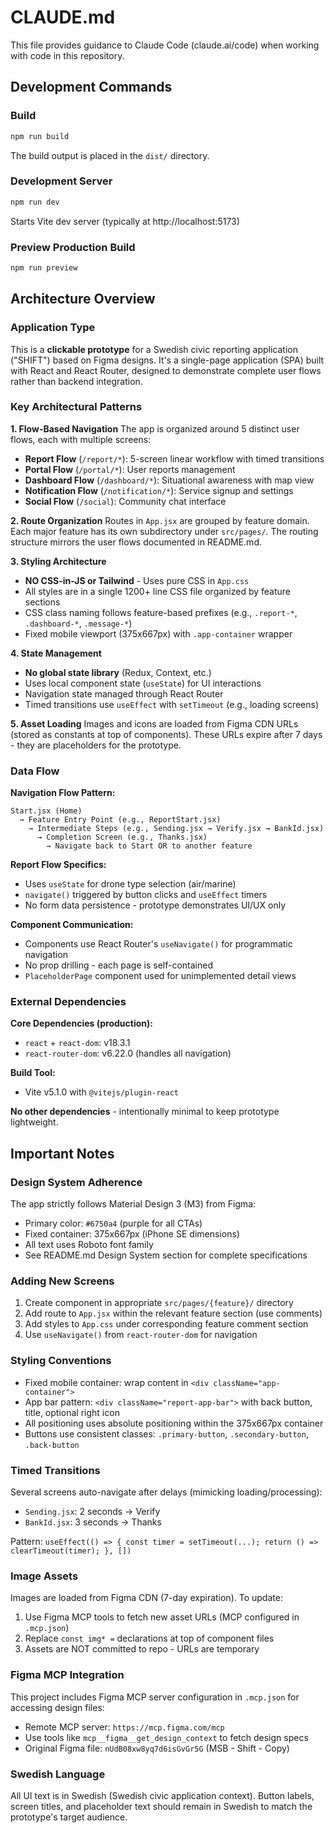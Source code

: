 # CLAUDE.md

This file provides guidance to Claude Code (claude.ai/code) when working with code in this repository.

## Development Commands

### Build
```bash
npm run build
```
The build output is placed in the `dist/` directory.

### Development Server
```bash
npm run dev
```
Starts Vite dev server (typically at http://localhost:5173)

### Preview Production Build
```bash
npm run preview
```

## Architecture Overview

### Application Type
This is a **clickable prototype** for a Swedish civic reporting application ("SHIFT") based on Figma designs. It's a single-page application (SPA) built with React and React Router, designed to demonstrate complete user flows rather than backend integration.

### Key Architectural Patterns

**1. Flow-Based Navigation**
The app is organized around 5 distinct user flows, each with multiple screens:
- **Report Flow** (`/report/*`): 5-screen linear workflow with timed transitions
- **Portal Flow** (`/portal/*`): User reports management
- **Dashboard Flow** (`/dashboard/*`): Situational awareness with map view
- **Notification Flow** (`/notification/*`): Service signup and settings
- **Social Flow** (`/social`): Community chat interface

**2. Route Organization**
Routes in `App.jsx` are grouped by feature domain. Each major feature has its own subdirectory under `src/pages/`. The routing structure mirrors the user flows documented in README.md.

**3. Styling Architecture**
- **NO CSS-in-JS or Tailwind** - Uses pure CSS in `App.css`
- All styles are in a single 1200+ line CSS file organized by feature sections
- CSS class naming follows feature-based prefixes (e.g., `.report-*`, `.dashboard-*`, `.message-*`)
- Fixed mobile viewport (375x667px) with `.app-container` wrapper

**4. State Management**
- **No global state library** (Redux, Context, etc.)
- Uses local component state (`useState`) for UI interactions
- Navigation state managed through React Router
- Timed transitions use `useEffect` with `setTimeout` (e.g., loading screens)

**5. Asset Loading**
Images and icons are loaded from Figma CDN URLs (stored as constants at top of components). These URLs expire after 7 days - they are placeholders for the prototype.

### Data Flow

**Navigation Flow Pattern:**
```
Start.jsx (Home)
  → Feature Entry Point (e.g., ReportStart.jsx)
    → Intermediate Steps (e.g., Sending.jsx → Verify.jsx → BankId.jsx)
      → Completion Screen (e.g., Thanks.jsx)
        → Navigate back to Start OR to another feature
```

**Report Flow Specifics:**
- Uses `useState` for drone type selection (air/marine)
- `navigate()` triggered by button clicks and `useEffect` timers
- No form data persistence - prototype demonstrates UI/UX only

**Component Communication:**
- Components use React Router's `useNavigate()` for programmatic navigation
- No prop drilling - each page is self-contained
- `PlaceholderPage` component used for unimplemented detail views

### External Dependencies

**Core Dependencies (production):**
- `react` + `react-dom`: v18.3.1
- `react-router-dom`: v6.22.0 (handles all navigation)

**Build Tool:**
- Vite v5.1.0 with `@vitejs/plugin-react`

**No other dependencies** - intentionally minimal to keep prototype lightweight.

## Important Notes

### Design System Adherence
The app strictly follows Material Design 3 (M3) from Figma:
- Primary color: `#6750a4` (purple for all CTAs)
- Fixed container: 375x667px (iPhone SE dimensions)
- All text uses Roboto font family
- See README.md Design System section for complete specifications

### Adding New Screens
1. Create component in appropriate `src/pages/{feature}/` directory
2. Add route to `App.jsx` within the relevant feature section (use comments)
3. Add styles to `App.css` under corresponding feature comment section
4. Use `useNavigate()` from `react-router-dom` for navigation

### Styling Conventions
- Fixed mobile container: wrap content in `<div className="app-container">`
- App bar pattern: `<div className="report-app-bar">` with back button, title, optional right icon
- All positioning uses absolute positioning within the 375x667px container
- Buttons use consistent classes: `.primary-button`, `.secondary-button`, `.back-button`

### Timed Transitions
Several screens auto-navigate after delays (mimicking loading/processing):
- `Sending.jsx`: 2 seconds → Verify
- `BankId.jsx`: 3 seconds → Thanks

Pattern: `useEffect(() => { const timer = setTimeout(...); return () => clearTimeout(timer); }, [])`

### Image Assets
Images are loaded from Figma CDN (7-day expiration). To update:
1. Use Figma MCP tools to fetch new asset URLs (MCP configured in `.mcp.json`)
2. Replace `const img* =` declarations at top of component files
3. Assets are NOT committed to repo - URLs are temporary

### Figma MCP Integration
This project includes Figma MCP server configuration in `.mcp.json` for accessing design files:
- Remote MCP server: `https://mcp.figma.com/mcp`
- Use tools like `mcp__figma__get_design_context` to fetch design specs
- Original Figma file: `nUdB08xw8yq7d6isGvGr5G` (MSB - Shift - Copy)

### Swedish Language
All UI text is in Swedish (Swedish civic application context). Button labels, screen titles, and placeholder text should remain in Swedish to match the prototype's target audience.
